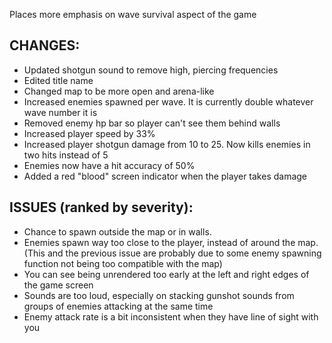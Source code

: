 Places more emphasis on wave survival aspect of the game

## CHANGES:
 - Updated shotgun sound to remove high, piercing frequencies
 - Edited title name
 - Changed map to be more open and arena-like
 - Increased enemies spawned per wave. It is currently double whatever wave number it is
 - Removed enemy hp bar so player can't see them behind walls
 - Increased player speed by 33%
 - Increased player shotgun damage from 10 to 25. Now kills enemies in two hits instead of 5
 - Enemies now have a hit accuracy of 50%
 - Added a red "blood" screen indicator when the player takes damage

## ISSUES (ranked by severity):
- Chance to spawn outside the map or in walls.
- Enemies spawn way too close to the player, instead of around the map. (This and the previous issue are probably due to some enemy spawning function not being too compatible with the map)
- You can see being unrendered too early at the left and right edges of the game screen
- Sounds are too loud, especially on stacking gunshot sounds from groups of enemies attacking at the same time
- Enemy attack rate is a bit inconsistent when they have line of sight with you